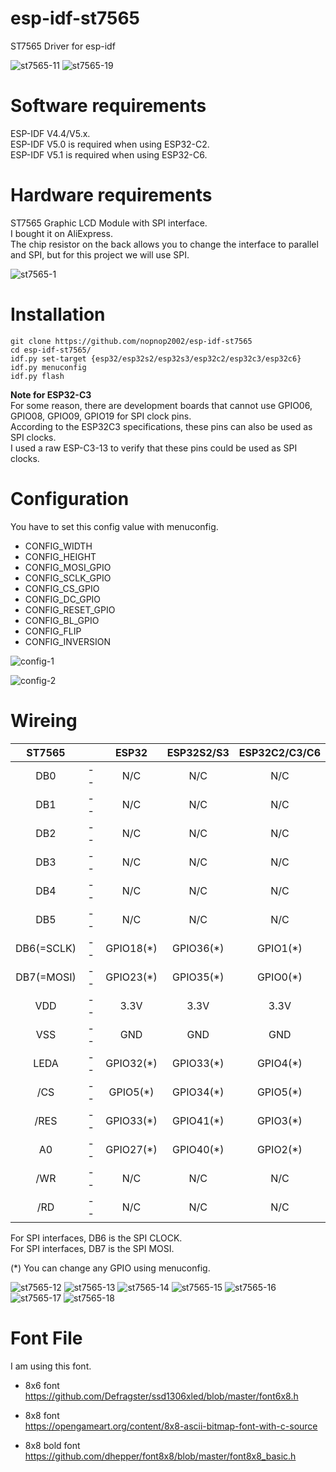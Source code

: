 # esp-idf-st7565
ST7565 Driver for esp-idf

![st7565-11](https://user-images.githubusercontent.com/6020549/93008588-62926800-f5b1-11ea-8752-fa042139acdc.JPG)
![st7565-19](https://user-images.githubusercontent.com/6020549/148663141-e12245a4-655c-47c5-9254-ceaaba13286c.JPG)

# Software requirements
ESP-IDF V4.4/V5.x.   
ESP-IDF V5.0 is required when using ESP32-C2.   
ESP-IDF V5.1 is required when using ESP32-C6.   

# Hardware requirements

ST7565 Graphic LCD Module with SPI interface.   
I bought it on AliExpress.   
The chip resistor on the back allows you to change the interface to parallel and SPI, but for this project we will use SPI.

![st7565-1](https://user-images.githubusercontent.com/6020549/93008469-febb6f80-f5af-11ea-991e-e9d38df74b16.JPG)


# Installation

```
git clone https://github.com/nopnop2002/esp-idf-st7565
cd esp-idf-st7565/
idf.py set-target {esp32/esp32s2/esp32s3/esp32c2/esp32c3/esp32c6}
idf.py menuconfig
idf.py flash
```
__Note for ESP32-C3__   
For some reason, there are development boards that cannot use GPIO06, GPIO08, GPIO09, GPIO19 for SPI clock pins.   
According to the ESP32C3 specifications, these pins can also be used as SPI clocks.   
I used a raw ESP-C3-13 to verify that these pins could be used as SPI clocks.   

# Configuration   
You have to set this config value with menuconfig.   
- CONFIG_WIDTH   
- CONFIG_HEIGHT   
- CONFIG_MOSI_GPIO   
- CONFIG_SCLK_GPIO   
- CONFIG_CS_GPIO   
- CONFIG_DC_GPIO   
- CONFIG_RESET_GPIO   
- CONFIG_BL_GPIO   
- CONFIG_FLIP   
- CONFIG_INVERSION   

![config-1](https://user-images.githubusercontent.com/6020549/93008473-07ac4100-f5b0-11ea-940c-4bd7416f1ebf.jpg)

![config-2](https://user-images.githubusercontent.com/6020549/148663125-94faec59-7e82-46d9-977c-124310dd2e18.jpg)

# Wireing  

|ST7565||ESP32|ESP32S2/S3|ESP32C2/C3/C6|
|:-:|:-:|:-:|:-:|:-:|
|DB0|--|N/C|N/C|N/C|
|DB1|--|N/C|N/C|N/C|
|DB2|--|N/C|N/C|N/C|
|DB3|--|N/C|N/C|N/C|
|DB4|--|N/C|N/C|N/C|
|DB5|--|N/C|N/C|N/C|
|DB6(=SCLK)|--|GPIO18(*)|GPIO36(*)|GPIO1(*)|
|DB7(=MOSI)|--|GPIO23(*)|GPIO35(*)|GPIO0(*)|
|VDD|--|3.3V|3.3V|3.3V|
|VSS|--|GND|GND|GND|
|LEDA|--|GPIO32(*)|GPIO33(*)|GPIO4(*)|
|/CS|--|GPIO5(*)|GPIO34(*)|GPIO5(*)|
|/RES|--|GPIO33(*)|GPIO41(*)|GPIO3(*)|
|A0|--|GPIO27(*)|GPIO40(*)|GPIO2(*)|
|/WR|--|N/C|N/C|N/C|
|/RD|--|N/C|N/C|N/C|

For SPI interfaces, DB6 is the SPI CLOCK.   
For SPI interfaces, DB7 is the SPI MOSI.   

(*) You can change any GPIO using menuconfig.   


![st7565-12](https://user-images.githubusercontent.com/6020549/93008589-63c39500-f5b1-11ea-8721-c6b276d3ceba.JPG)
![st7565-13](https://user-images.githubusercontent.com/6020549/93008590-64f4c200-f5b1-11ea-8948-9b56ec54bcec.JPG)
![st7565-14](https://user-images.githubusercontent.com/6020549/93008591-6625ef00-f5b1-11ea-9db4-f35876ab6c2f.JPG)
![st7565-15](https://user-images.githubusercontent.com/6020549/93008592-66be8580-f5b1-11ea-9311-0f5f6310d501.JPG)
![st7565-16](https://user-images.githubusercontent.com/6020549/93008593-66be8580-f5b1-11ea-9787-401ffb47f5b7.JPG)
![st7565-17](https://user-images.githubusercontent.com/6020549/93008595-67571c00-f5b1-11ea-93d7-0ca3b264ed9c.JPG)
![st7565-18](https://user-images.githubusercontent.com/6020549/93008597-67efb280-f5b1-11ea-9e0e-256bd5204bcd.JPG)


# Font File   
I am using this font.

- 8x6 font   
https://github.com/Defragster/ssd1306xled/blob/master/font6x8.h

- 8x8 font   
https://opengameart.org/content/8x8-ascii-bitmap-font-with-c-source

- 8x8 bold font   
https://github.com/dhepper/font8x8/blob/master/font8x8_basic.h
